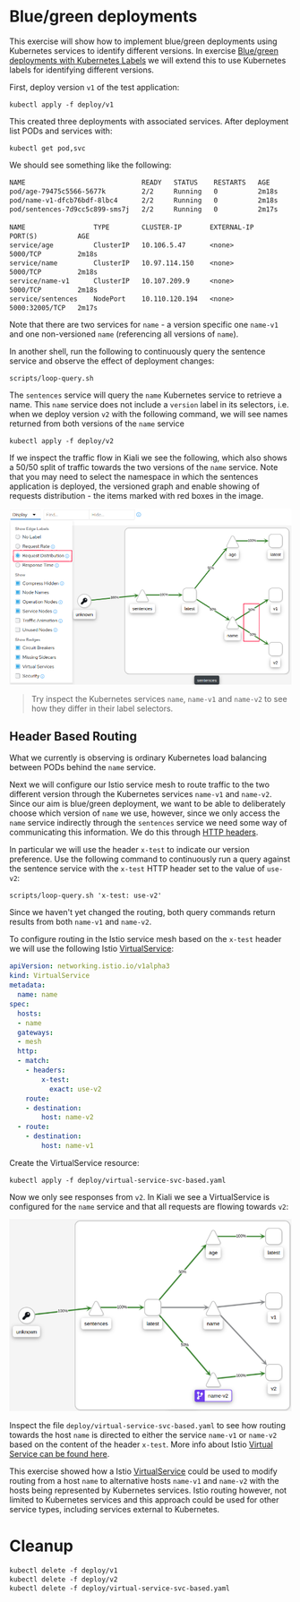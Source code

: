 [//]: # (Copyright, Michael Vittrup Larsen)
[//]: # (Origin: https://github.com/MichaelVL/istio-katas)
[//]: # (Tags: #blue-green-deployment #http-header-routing #VirtualService #kiali)

# Blue/green deployments

This exercise will show how to implement blue/green deployments using Kubernetes
services to identify different versions. In exercise [Blue/green deployments
with Kubernetes Labels](blue-green-deployment-w-labels.md) we will extend this
to use Kubernetes labels for identifying different versions.

First, deploy version `v1` of the test application:

```console
kubectl apply -f deploy/v1
```

This created three deployments with associated services. After deployment list
PODs and services with:

```console
kubectl get pod,svc
```

We should see something like the following:

```console
NAME                             READY   STATUS    RESTARTS   AGE
pod/age-79475c5566-5677k         2/2     Running   0          2m18s
pod/name-v1-dfcb76bdf-8lbc4      2/2     Running   0          2m18s
pod/sentences-7d9cc5c899-sms7j   2/2     Running   0          2m17s

NAME                 TYPE        CLUSTER-IP       EXTERNAL-IP   PORT(S)          AGE
service/age          ClusterIP   10.106.5.47      <none>        5000/TCP         2m18s
service/name         ClusterIP   10.97.114.150    <none>        5000/TCP         2m18s
service/name-v1      ClusterIP   10.107.209.9     <none>        5000/TCP         2m18s
service/sentences    NodePort    10.110.120.194   <none>        5000:32005/TCP   2m17s
```

Note that there are two services for `name` - a version specific one `name-v1`
and one non-versioned `name` (referencing all versions of `name`).

In another shell, run the following to continuously query the sentence service
and observe the effect of deployment changes:

```console
scripts/loop-query.sh
```

The `sentences` service will query the `name` Kubernetes service to retrieve a
name. This `name` service does not include a `version` label in its selectors,
i.e. when we deploy version `v2` with the following command, we will see names
returned from both versions of the `name` service

```console
kubectl apply -f deploy/v2
```

If we inspect the traffic flow in Kiali we see the following, which also shows a
50/50 split of traffic towards the two versions of the `name` service. Note that
you may need to select the namespace in which the sentences application is
deployed, the versioned graph and enable showing of requests distribution - the
items marked with red boxes in the image.

![Blue green 50/50 split of traffic](images/kiali-blue-green-anno.png)


> Try inspect the Kubernetes services `name`, `name-v1` and `name-v2` to see how they differ in their label selectors.

## Header Based Routing

What we currently is observing is ordinary Kubernetes load balancing between
PODs behind the `name` service.

Next we will configure our Istio service mesh to route traffic to the two
different version through the Kubernetes services `name-v1` and `name-v2`. Since
our aim is blue/green deployment, we want to be able to deliberately choose
which version of `name` we use, however, since we only access the `name` service
indirectly through the `sentences` service we need some way of communicating
this information. We do this through [HTTP
headers](https://en.wikipedia.org/wiki/List_of_HTTP_header_fields).

In particular we will use the header `x-test` to indicate our version
preference. Use the following command to continuously run a query against the
sentence service with the `x-test` HTTP header set to the value of `use-v2`:


```console
scripts/loop-query.sh 'x-test: use-v2'
```

Since we haven't yet changed the routing, both query commands return results
from both `name-v1` and `name-v2`.

To configure routing in the Istio service mesh based on the `x-test` header we will use the following Istio [VirtualService](https://istio.io/latest/docs/reference/config/networking/virtual-service):

```yaml
apiVersion: networking.istio.io/v1alpha3
kind: VirtualService
metadata:
  name: name
spec:
  hosts:
  - name
  gateways:
  - mesh
  http:
  - match:
    - headers:
        x-test:
          exact: use-v2
    route:
    - destination:
        host: name-v2
  - route:
    - destination:
        host: name-v1

```

Create the VirtualService resource:

```console
kubectl apply -f deploy/virtual-service-svc-based.yaml
```

Now we only see responses from `v2`. In Kiali we see a VirtualService is
configured for the `name` service and that all requests are flowing towards
`v2`:

![Traffic to v2 only](images/kiali-blue-green-hdr-v2.png)

Inspect the file `deploy/virtual-service-svc-based.yaml` to see how routing
towards the host `name` is directed to either the service `name-v1` or `name-v2`
based on the content of the header `x-test`. More info about Istio [Virtual
Service can be found
here](https://istio.io/latest/docs/reference/config/networking/virtual-service).

This exercise showed how a Istio
[VirtualService](https://istio.io/latest/docs/reference/config/networking/virtual-service/)
could be used to modify routing from a host `name` to alternative hosts
`name-v1` and `name-v2` with the hosts being represented by Kubernetes
services. Istio routing however, not limited to Kubernetes services and this
approach could be used for other service types, including services external to
Kubernetes.

# Cleanup

```console
kubectl delete -f deploy/v1
kubectl delete -f deploy/v2
kubectl delete -f deploy/virtual-service-svc-based.yaml
```

